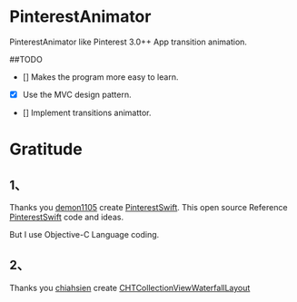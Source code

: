 PinterestAnimator
=================

PinterestAnimator like Pinterest 3.0++ App transition animation.

##TODO

- [] Makes the program more easy to learn.
- [x] Use the MVC design pattern.
- [] Implement transitions animattor.



Gratitude
=================
## 1、
Thanks you [demon1105](https://github.com/demon1105) create [PinterestSwift](https://github.com/demon1105/PinterestSwift).
This open source Reference [PinterestSwift](https://github.com/demon1105/PinterestSwift) code and ideas.

But I use Objective-C Language coding.


## 2、
Thanks you [chiahsien](https://github.com/chiahsien) create [CHTCollectionViewWaterfallLayout](https://github.com/chiahsien/CHTCollectionViewWaterfallLayout)

